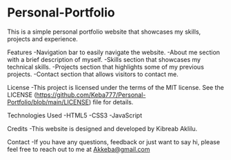# Personal-Portfolio
This is a simple personal portfolio website that showcases my skills, projects and experience.

Features
  -Navigation bar to easily navigate the website.
  -About me section with a brief description of myself.
  -Skills section that showcases my technical skills.
  -Projects section that highlights some of my previous projects.
  -Contact section that allows visitors to contact me.

License
  -This project is licensed under the terms of the MIT license. See the LICENSE (https://github.com/Keba777/Personal-Portfolio/blob/main/LICENSE) file for details.

Technologies Used
  -HTML5
  -CSS3
  -JavaScript

Credits
  -This website is designed and developed by Kibreab Aklilu.

Contact
  -If you have any questions, feedback or just want to say hi, please feel free to reach out to me at Akkeba@gmail.com
